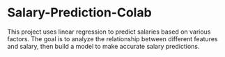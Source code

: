 # Salary-Prediction-Colab
This project uses linear regression to predict salaries based on various factors. The goal is to analyze the relationship between different features and salary, then build a model to make accurate salary predictions.
